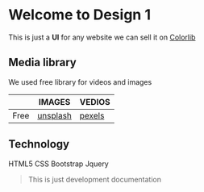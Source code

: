 # Welcome to Design 1
 
This is just a **UI** for any website we can sell it on [Colorlib](http://handlebarsjs.com/)

## Media library 

We used free library for videos and images 

|                |IMAGES                            |VEDIOS                       	         |
|----------------|----------------------------------|----------------------------------------|
|Free			 |[unsplash](https://unsplash.com/) |[pexels](https://www.pexels.com/videos/)|         |

## Technology

HTML5 
CSS
Bootstrap 
Jquery

>This is just development documentation 

